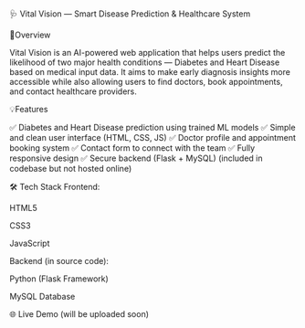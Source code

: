 
🩺 Vital Vision — Smart Disease Prediction & Healthcare System


🧠Overview

Vital Vision is an AI-powered web application that helps users predict the likelihood of two major health conditions — Diabetes and Heart Disease based on medical input data.
It aims to make early diagnosis insights more accessible while also allowing users to find doctors, book appointments, and contact healthcare providers.


💡Features

✅ Diabetes and Heart Disease prediction using trained ML models
✅ Simple and clean user interface (HTML, CSS, JS)
✅ Doctor profile and appointment booking system
✅ Contact form to connect with the team
✅ Fully responsive design
✅ Secure backend (Flask + MySQL) (included in codebase but not hosted online)


🛠️ Tech Stack
Frontend:

HTML5

CSS3

JavaScript


Backend (in source code):

Python (Flask Framework)

MySQL Database


🌐 Live Demo
(will be uploaded soon)
